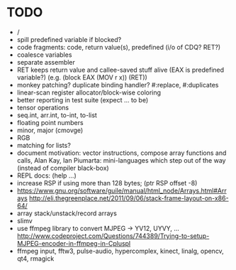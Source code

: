 # TODO

* /
* spill predefined variable if blocked?
* code fragments: code, return value(s), predefined (i/o of CDQ? RET?)
* coalesce variables
* separate assembler
* RET keeps return value and callee-saved stuff alive (EAX is predefined variable?)
  (e.g. (block EAX (MOV r x)) (RET))
* monkey patching? duplicate binding handler?
  #:replace, #:duplicates
* linear-scan register allocator/block-wise coloring
* better reporting in test suite (expect ... to be)
* tensor operations
* seq.int, arr.int, to-int, to-list
* floating point numbers
* minor, major (cmovge)
* RGB
* matching for lists?
* document motivation: vector instructions, compose array functions and calls,
  Alan Kay, Ian Piumarta: mini-languages which step out of the way (instead of compiler black-box)
* REPL docs: (help ...)
* increase RSP if using more than 128 bytes; (ptr <int> RSP offset -8)
* https://www.gnu.org/software/guile/manual/html_node/Arrays.html#Arrays
  http://eli.thegreenplace.net/2011/09/06/stack-frame-layout-on-x86-64/
* array stack/unstack/record arrays
* slimv
* use ffmpeg library to convert MJPEG -> YV12, UYVY, ...
  http://www.codeproject.com/Questions/744389/Trying-to-setup-MJPEG-encoder-in-ffmpeg-in-Cpluspl
* ffmpeg input, fftw3, pulse-audio, hypercomplex, kinect, linalg, opencv, qt4, rmagick
